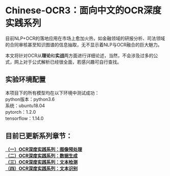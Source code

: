 # Chinese-OCR3：面向中文的OCR深度实践系列
目前NLP+OCR的落地应用在市场上愈加火热，如金融领域的研报分析、司法领域的合同审核甚至知识图谱的信息抽取，无不显示着NLP与OCR融合的巨大魅力。

本文将针对OCR从**理论**和**实战**两方面进行详细论述，当然，不会涉及过多的公式，网上对于公式解析已经很全面，若感兴趣可自行查找。

## 实验环境配置
本项目下的所有模型均在以下环境中测试成功：<br>
python版本：python3.6<br>
系统：ubuntu18.04<br>
pytorch：1.2.0<br>
tensorflow：1.14.0<br>

## 目前已更新系列章节：
**[（一）OCR深度实践系列：图像预处理](https://github.com/Vincent131499/Chinese-OCR3/tree/master/preprocess)<br>**
**[（二）OCR深度实践系列：数据生成](https://github.com/Vincent131499/Chinese-OCR3/tree/master/data_generation)<br>**
**[（三）OCR深度实践系列：文本检测](https://github.com/Vincent131499/Chinese-OCR3/tree/master/text_detection)<br>**
**[（四）OCR深度实践系列：文本识别](https://github.com/Vincent131499/Chinese-OCR3/tree/master/text_recognize)<br>**


